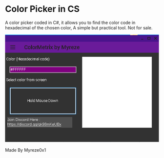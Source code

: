 # Color Picker in CS
 A color picker coded in C#, it allows you to find the color code in hexadecimal of the chosen color, A simple but practical tool.
 Not for sale.






  ![Alt text](image.png)






  Made By Myreze0x1
